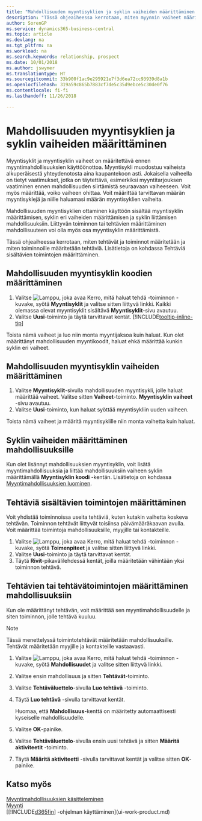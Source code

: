 ```yaml
---
title: "Mahdollisuuden myyntisyklien ja syklin vaiheiden määrittäminen| Microsoft Docs"
description: "Tässä ohjeaiheessa kerrotaan, miten myynnin vaiheet määritetään ensimmäisestä yhteysotosta sulkemiseen ja miten tällä tavoin luodaan myyntisykli, joka määritetään Business Central -sovelluksen mahdollisuuksille."
author: SorenGP
ms.service: dynamics365-business-central
ms.topic: article
ms.devlang: na
ms.tgt_pltfrm: na
ms.workload: na
ms.search.keywords: relationship, prospect
ms.date: 10/01/2018
ms.author: jswymer
ms.translationtype: HT
ms.sourcegitcommit: 33b900f1ac9e295921e7f3d6ea72cc93939d8a1b
ms.openlocfilehash: 319a59c865b7883cf7de5c35d9ebce5c30de0f76
ms.contentlocale: fi-fi
ms.lasthandoff: 11/26/2018

---
```

# <a name="set-up-opportunity-sales-cycles-and-cycle-stages"></a>Mahdollisuuden myyntisyklien ja syklin vaiheiden määrittäminen
Myyntisyklit ja myyntisyklin vaiheet on määritettävä ennen myyntimahdollisuuksien käyttöönottoa. Myyntisykli muodostuu vaiheista alkuperäisestä yhteydenotosta aina kaupantekoon asti. Jokaisella vaiheella on tietyt vaatimukset, jotka on täytettävä, esimerkiksi myyntitarjouksen vaatiminen ennen mahdollisuuden siirtämistä seuraavaan vaiheeseen. Voit myös määrittää, voiko vaiheen ohittaa. Voit määrittää tarvittavan määrän myyntisyklejä ja niille haluamasi määrän myyntisyklien vaiheita.

Mahdollisuuden myyntisyklien ottaminen käyttöön sisältää myyntisyklin määrittämisen, syklin eri vaiheiden määrittämisen ja syklin liittämisen mahdollisuuksiin. Liittyvän toiminnon tai tehtävien määrittäminen mahdollisuuteen voi olla myös osa myyntisyklin määrittämistä.

Tässä ohjeaiheessa kerrotaan, miten tehtävät ja toiminnot määritetään ja miten toiminnoille määritetään tehtäviä. Lisätietoja on kohdassa Tehtäviä sisältävien toimintojen määrittäminen.

## <a name="to-set-up-opportunity-sales-cycle-codes"></a>Mahdollisuuden myyntisyklin koodien määrittäminen
1. Valitse ![Lamppu, joka avaa Kerro, mitä haluat tehdä -toiminnon](media/ui-search/search_small.png "Kerro, mitä haluat tehdä") -kuvake, syötä **Myyntisyklit** ja valitse sitten liittyvä linkki. Kaikki olemassa olevat myyntisyklit sisältävä **Myyntisyklit**-sivu avautuu.
2. Valitse **Uusi**-toiminto ja täytä tarvittavat kentät. [!INCLUDE[tooltip-inline-tip](includes/tooltip-inline-tip_md.md)]

Toista nämä vaiheet ja luo niin monta myyntijaksoa kuin haluat. Kun olet määrittänyt mahdollisuuden myyntikoodit, haluat ehkä määrittää kunkin syklin eri vaiheet.

## <a name="to-define-opportunity-sales-cycle-stages"></a>Mahdollisuuden myyntisyklin vaiheiden määrittäminen
1. Valitse **Myyntisyklit**-sivulla mahdollisuuden myyntisykli, jolle haluat määrittää vaiheet. Valitse sitten **Vaiheet**-toiminto. **Myyntisyklin vaiheet** -sivu avautuu.
2. Valitse **Uusi**-toiminto, kun haluat syöttää myyntisykliin uuden vaiheen.

Toista nämä vaiheet ja määritä myyntisyklille niin monta vaihetta kuin haluat.

## <a name="to-assign-stage-cycles-to-opportunities"></a>Syklin vaiheiden määrittäminen mahdollisuuksille
Kun olet lisännyt mahdollisuuksien myyntisyklin, voit lisätä myyntimahdollisuuksia ja liittää mahdollisuuksiin vaiheen syklin määrittämällä **Myyntisyklin koodi** -kentän. Lisätietoja on kohdassa [Myyntimahdollisuuksien luominen](marketing-how-create-opportunities.md).

## <a name="to-set-up-activities-with-tasks"></a>Tehtäviä sisältävien toimintojen määrittäminen
Voit yhdistää toiminnoissa useita tehtäviä, kuten kutakin vaihetta koskeva tehtävän. Toiminnon tehtävät liittyvät toisiinsa päivämääräkaavan avulla. Voit määrittää toimintoja mahdollisuuksille, myyjille tai kontakteille.

1. Valitse ![Lamppu, joka avaa Kerro, mitä haluat tehdä -toiminnon](media/ui-search/search_small.png "Kerro, mitä haluat tehdä") -kuvake, syötä **Toimenpiteet** ja valitse sitten liittyvä linkki.
2. Valitse **Uusi**-toiminto ja täytä tarvittavat kentät.
3. Täytä **Rivit**-pikavälilehdessä kentät, joilla määritetään vähintään yksi toiminnon tehtävä.

## <a name="to-assign-tasks-or-activities-of-tasks-to-opportunities"></a>Tehtävien tai tehtävätoimintojen määrittäminen mahdollisuuksiin
Kun ole määrittänyt tehtävän, voit määrittää sen myyntimahdollisuudelle ja siten toiminnon, jolle tehtävä kuuluu.

> [!NOTE]  
>   Tässä menettelyssä toimintotehtävät määritetään mahdollisuuksille. Tehtävät määritetään myyjille ja kontakteille vastaavasti.

1. Valitse ![Lamppu, joka avaa Kerro, mitä haluat tehdä -toiminnon](media/ui-search/search_small.png "Kerro, mitä haluat tehdä") -kuvake, syötä **Mahdollisuudet** ja valitse sitten liittyvä linkki.
2. Valitse ensin mahdollisuus ja sitten **Tehtävät**-toiminto.
3. Valitse **Tehtäväluettelo**-sivulla **Luo tehtävä** -toiminto.
4.  Täytä **Luo tehtävä** -sivulla tarvittavat kentät.

    Huomaa, että **Mahdollisuus**-kenttä on määritetty automaattisesti kyseiselle mahdollisuudelle.
5. Valitse **OK**-painike.
6. Valitse **Tehtäväluettelo**-sivulla ensin uusi tehtävä ja sitten **Määritä aktiviteetit** -toiminto.
7. Täytä **Määritä aktiviteetti** -sivulla tarvittavat kentät ja valitse sitten **OK**-painike.

## <a name="see-also"></a>Katso myös
[Myyntimahdollisuuksien käsitteleminen](marketing-processing-sales-opportunities.md)  
[Myynti](sales-manage-sales.md)  
[[!INCLUDE[d365fin](includes/d365fin_md.md)] -ohjelman käyttäminen](ui-work-product.md)

